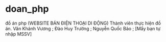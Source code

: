 # doan_php
đồ án php
(WEBSITE BÁN ĐIỆN THOẠI DI ĐỘNG)
Thành viên thực hiện đồ án.
Văn Khánh Vương ;
Đào Huy Trường ;
Nguyễn Quốc Bảo ;
[Mấy bạn tự nhập MSSV]


